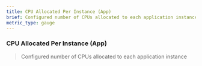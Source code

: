 ```yaml
---
title: CPU Allocated Per Instance (App)
brief: Configured number of CPUs allocated to each application instance
metric_type: gauge
---
```

### CPU Allocated Per Instance (App)

> Configured number of CPUs allocated to each application instance
